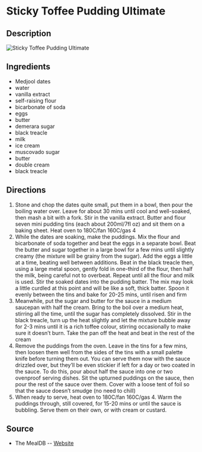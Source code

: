 # Sticky Toffee Pudding Ultimate

## Description
![Sticky Toffee Pudding Ultimate](https://www.themealdb.com/images/media/meals/xrptpq1483909204.jpg "Sticky Toffee Pudding Ultimate")

## Ingredients
- Medjool dates
- water
- vanilla extract
- self-raising flour
- bicarbonate of soda
- eggs
- butter
- demerara sugar
- black treacle
- milk
- ice cream
- muscovado sugar
- butter
- double cream
- black treacle

## Directions
1. Stone and chop the dates quite small, put them in a bowl, then pour the boiling water over. Leave for about 30 mins until cool and well-soaked, then mash a bit with a fork. Stir in the vanilla extract. Butter and flour seven mini pudding tins (each about 200ml/7fl oz) and sit them on a baking sheet. Heat oven to 180C/fan 160C/gas 4
2. While the dates are soaking, make the puddings. Mix the flour and bicarbonate of soda together and beat the eggs in a separate bowl. Beat the butter and sugar together in a large bowl for a few mins until slightly creamy (the mixture will be grainy from the sugar). Add the eggs a little at a time, beating well between additions. Beat in the black treacle then, using a large metal spoon, gently fold in one-third of the flour, then half the milk, being careful not to overbeat. Repeat until all the flour and milk is used. Stir the soaked dates into the pudding batter. The mix may look a little curdled at this point and will be like a soft, thick batter. Spoon it evenly between the tins and bake for 20-25 mins, until risen and firm
3. Meanwhile, put the sugar and butter for the sauce in a medium saucepan with half the cream. Bring to the boil over a medium heat, stirring all the time, until the sugar has completely dissolved. Stir in the black treacle, turn up the heat slightly and let the mixture bubble away for 2-3 mins until it is a rich toffee colour, stirring occasionally to make sure it doesn’t burn. Take the pan off the heat and beat in the rest of the cream
4. Remove the puddings from the oven. Leave in the tins for a few mins, then loosen them well from the sides of the tins with a small palette knife before turning them out. You can serve them now with the sauce drizzled over, but they’ll be even stickier if left for a day or two coated in the sauce. To do this, pour about half the sauce into one or two ovenproof serving dishes. Sit the upturned puddings on the sauce, then pour the rest of the sauce over them. Cover with a loose tent of foil so that the sauce doesn’t smudge (no need to chill)
5. When ready to serve, heat oven to 180C/fan 160C/gas 4. Warm the puddings through, still covered, for 15-20 mins or until the sauce is bubbling. Serve them on their own, or with cream or custard.

## Source

- The MealDB -- [Website](https://themealdb.com/)
